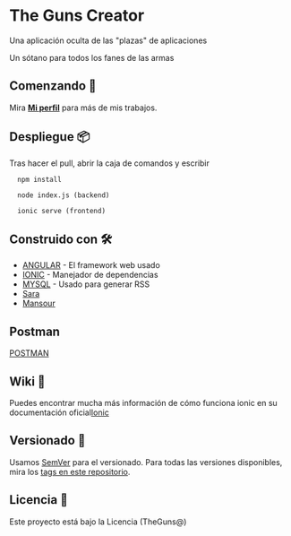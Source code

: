 # The Guns Creator

Una aplicación oculta de las "plazas" de aplicaciones

Un sótano para todos los fanes de las armas

## Comenzando 🚀

Mira **[Mi perfil](https://github.com/IsaacRamosDaw)** para más de mis trabajos.

## Despliegue 📦

Tras hacer el pull, abrir la caja de comandos y escribir

```
  npm install

  node index.js (backend)

  ionic serve (frontend)

```

## Construido con 🛠️

* [ANGULAR](https://angular.dev/) - El framework web usado
* [IONIC](https://ionicframework.com/) - Manejador de dependencias
* [MYSQL](https://www.mysql.com) - Usado para generar RSS
* [Sara](https://github.com/scsoares/scsoares) 
* [Mansour](https://github.com/MansourLoLo) 

## Postman
[POSTMAN](https://www.postman.com/isaac00/workspace/thegunsisaacramospostman/request/38432310-fc8c4ed3-1304-4bab-bd13-2296a1aeb796?action=share&creator=38432310&ctx=documentation)

## Wiki 📖

Puedes encontrar mucha más información de cómo funciona ionic en su documentación oficial[Ionic](https://ionicframework.com/)

## Versionado 📌

Usamos [SemVer](http://semver.org/) para el versionado. Para todas las versiones disponibles, mira los [tags en este repositorio](https://github.com/tu/proyecto/tags).

## Licencia 📄

Este proyecto está bajo la Licencia (TheGuns@) 
